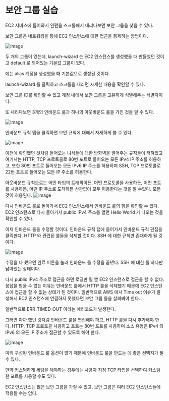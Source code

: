 # 보안 그룹 실습
EC2 서비스에 들어와서 왼편을 스크롤해서 내리다보면 보안 그룹을 찾을 수 있다.

보안 그룹은 네트워킹을 통해 EC2 인스턴스에 대한 접근을 통제하는 방법이다.

![image](https://user-images.githubusercontent.com/67403886/156362257-65d164f5-6633-40be-b9eb-38da15416357.png)

두 개의 그룹이 있는데, launch-wizard 는 EC2 인스턴스를 생성했을 때 만들었던 것이고 default 로 되어있는 기본값 그룹이 있다. 

얘는 alias 계정을 생성했을 때 기본값으로 생성된 것이다.

launch-wizard 를 클릭하고 스크롤을 내리면 자세한 내용을 확인할 수 있다.

보안 그룹 ID를 확인할 수 있고 계정 내에서 보안 그룹을 고유하게 식별해주는 식별자이다.

또 내리다보면 3개의 인바운드 룰과 하나의 아웃바운드 룰을 가진 것을 알 수 있다.

![image](https://user-images.githubusercontent.com/67403886/156362543-e6dda374-414c-415c-b418-e4b1f399a911.png)

인바운드 규칙 탭을 클릭하면 보안 규칙에 대해서 자세하게 볼 수 있다.

![image](https://user-images.githubusercontent.com/67403886/156362759-219fa62e-f4a5-467d-a282-0c994514f050.png)

이전에 확인했던 것처럼 들어오는 녀석들에 대한 방화벽을 열어주는 규칙들이 적혀있고
여기서는 HTTP, TCP 프로토콜로 80번 포트로 들어오는 모든 IPv4 IP 주소를 허용하고, 또한 80번 포트로 들어오는 모든 IPv6 IP 주소를 허용하며
SSH, TCP 프로토콜로 22번 포트로 들어오는 모든 IP 주소를 허용한다. 

아웃바운드 규칙으로는 어떤 타입의 트래픽이든, 어떤 프로토콜을 사용하든, 어떤 포트를 사용하든, 어떤 IP 주소로 도착하든 상관없이 모두 허용한다는 것을 알 수있다.
모든 것이 허용된다.
![image](https://user-images.githubusercontent.com/67403886/156363267-0382baad-f97e-41f5-9e39-d025aa30a8d4.png)

다시 인바운드 룰로 돌아가서 EC2 인스턴스에서 인바운드 룰의 힘을 확인할 수 있다.
EC2 인스턴스로 다시 돌아가서 public IPv4 주소를 열면 Hello World 가 나오는 것을 확인할 수 있다.

이제 인바운드 룰을 수정할 것이다. 인바운드 규칙 탭에 들어가서 인바운드 규칙 편집을 클릭한다.
HTTP 와 관련된 룰들을 삭제할 것이다. SSH 에 대한 규칙만 존재하게 될 것이다.

![image](https://user-images.githubusercontent.com/67403886/156363766-e40c92dd-da0f-46ec-a2c6-2b60625bfef3.png)

수정을 다 했으면 완료 버튼을 눌러 인바운드 룰 수정을 끝낸다.
SSH 에 대한 룰 하나만 남아있는 상태이다.

다시 public IPv4 주소로 접근을 하면 로딩만 될 뿐 EC2 인스턴스로 접근을 할 수 없다. 
응답을 받을 수 없는 이유는 인바운드 룰에서 HTTP 룰을 삭제했기 때문에 EC2 인스턴스에 접근을 할 수 없는 상태가 된 것이다.
일반적으로 AWS 에서 Time out 이슈가 발생해서 EC2 인스턴스에 연결하지 못했다면 보안 그룹 룰을 살펴봐야 한다.

일반적으로 ERR_TIMED_OUT 이라는 에러코드가 발생한다.

그러면 아까 했던 것처럼 인바운드 룰을 편집해야 하고, HTTP 룰을 다시 추가해야 한다. HTTP, TCP 프로토콜 사용하고 포트는 80번 포트를 사용하며 소스 유형은 IPv4 와 IPv6 의 모든 IP 주소가 접근할 수 있도록 해야 한다.

![image](https://user-images.githubusercontent.com/67403886/156364457-1337548c-2461-4e20-8c72-e8610266f7b8.png)

미리 구성된 인바운드 룰 옵션이 많기 때문에 인바운드 룰을 만드는 데 좋은 선택지가 될 수 있다.

만약 커스텀하게 세팅을 해야하는 경우에는 사용자 지정 TCP 타입을 선택하여 커스텀한 포트를 사용할 수도 있다.

EC2 인스턴스는 많은 보안 그룹을 가질 수 있고, 보안 그룹은 여러 EC2 인스턴스들에 적용될 수는 없다. 



